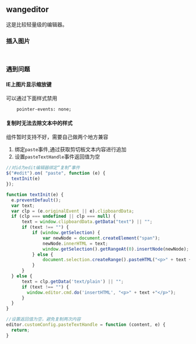 ## wangeditor
这是比较轻量级的编辑器。


### 插入图片

```
    
```


### 遇到问题

#### IE上图片显示缩放键

可以通过下面样式禁用
```
    pointer-events: none;    
```
#### 复制时无法去除文本中的样式
组件暂时支持不好，需要自己做两个地方兼容
1. 绑定`paste`事件,通过获取剪切板文本内容进行追加
2. 设置`pasteTextHandle`事件返回值为空

```js
//对id为edit编辑器绑定“复制”事件
$("#edit").on( "paste", function (e) {
  textInit(e)
});

function textInit(e) {
  e.preventDefault();
  var text;
  var clp = (e.originalEvent || e).clipboardData;
  if (clp === undefined || clp === null) {
      text = window.clipboardData.getData("text") || "";
      if (text !== "") {
          if (window.getSelection) {
              var newNode = document.createElement("span");
              newNode.innerHTML = text;
              window.getSelection().getRangeAt(0).insertNode(newNode);
          } else {
              document.selection.createRange().pasteHTML("<p>" + text + "</p>");
          }
      }
  } else {
      text = clp.getData('text/plain') || "";
      if (text !== "") {
        window.editor.cmd.do('insertHTML', "<p>" + text +"</p>");
      }
  }
}

//设置返回值为空，避免复制两次内容
editor.customConfig.pasteTextHandle = function (content, e) {
  return;
}

```
